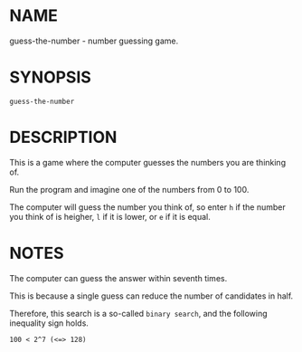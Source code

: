 # NAME
guess-the-number - number guessing game.

# SYNOPSIS

    guess-the-number

# DESCRIPTION
This is a game where the computer guesses the numbers you are thinking of.

Run the program and imagine one of the numbers from 0 to 100.

The computer will guess the number you think of, so enter `h` if the number you think of is heigher, `l` if it is lower, or `e` if it is equal.

# NOTES
The computer can guess the answer within seventh times.

This is because a single guess can reduce the number of candidates in half.

Therefore, this search is a so-called `binary search`, and the following inequality sign holds.

    100 < 2^7 (<=> 128)
